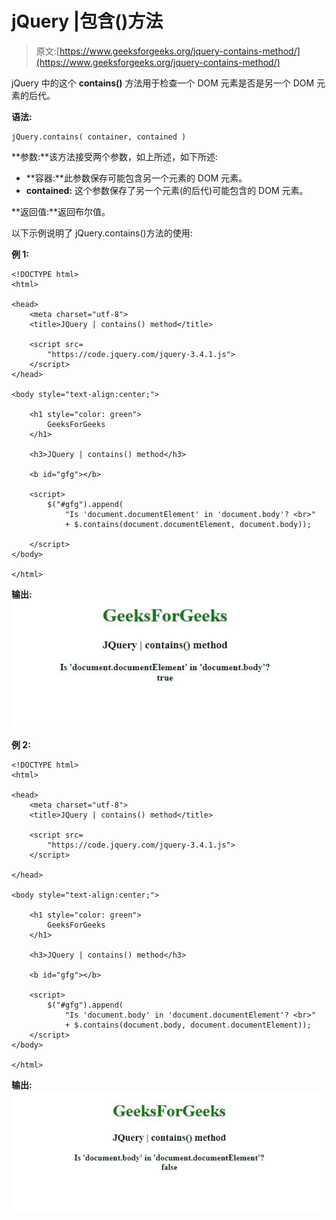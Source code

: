 # jQuery |包含()方法

> 原文:[https://www.geeksforgeeks.org/jquery-contains-method/](https://www.geeksforgeeks.org/jquery-contains-method/)

jQuery 中的这个 **contains()** 方法用于检查一个 DOM 元素是否是另一个 DOM 元素的后代。

**语法:**

```
jQuery.contains( container, contained )

```

**参数:**该方法接受两个参数，如上所述，如下所述:

*   **容器:**此参数保存可能包含另一个元素的 DOM 元素。
*   **contained:** 这个参数保存了另一个元素(的后代)可能包含的 DOM 元素。

**返回值:**返回布尔值。

以下示例说明了 jQuery.contains()方法的使用:

**例 1:**

```
<!DOCTYPE html>
<html>

<head>
    <meta charset="utf-8">
    <title>JQuery | contains() method</title>

    <script src=
        "https://code.jquery.com/jquery-3.4.1.js">
    </script>
</head>

<body style="text-align:center;">

    <h1 style="color: green">
        GeeksForGeeks
    </h1>

    <h3>JQuery | contains() method</h3>

    <b id="gfg"></b>

    <script>
        $("#gfg").append(
            "Is 'document.documentElement' in 'document.body'? <br>"
            + $.contains(document.documentElement, document.body));

    </script>
</body>

</html>
```

**输出:**
![](img/78f947ee92cdb653ac7240b5aaf2df6e.png)

**例 2:**

```
<!DOCTYPE html>
<html>

<head>
    <meta charset="utf-8">
    <title>JQuery | contains() method</title>

    <script src=
        "https://code.jquery.com/jquery-3.4.1.js">
    </script>

</head>

<body style="text-align:center;">

    <h1 style="color: green">
        GeeksForGeeks
    </h1>

    <h3>JQuery | contains() method</h3>

    <b id="gfg"></b>

    <script>
        $("#gfg").append(
            "Is 'document.body' in 'document.documentElement'? <br>"
            + $.contains(document.body, document.documentElement));
    </script>
</body>

</html>
```

**输出:**
![](img/214b0b9697a282b253029feefc17378e.png)